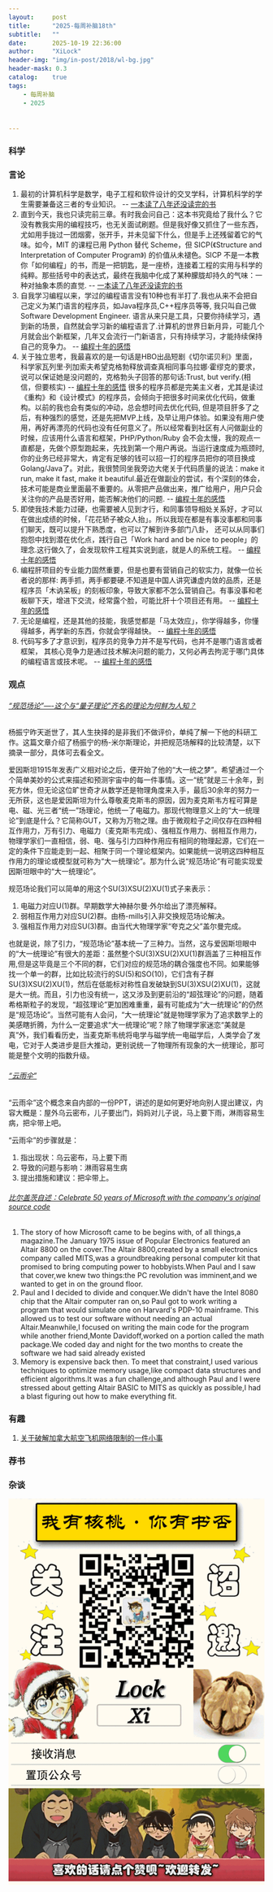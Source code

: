 ```yaml
---
layout:     post
title:      "2025-每周补脑18th"
subtitle:   ""
date:       2025-10-19 22:36:00
author:     "XiLock"
header-img: "img/in-post/2018/wl-bg.jpg"
header-mask: 0.3
catalog:    true
tags:
    - 每周补脑
    - 2025


---
```


### 科学


### 言论
1. 最初的计算机科学是数学，电子工程和软件设计的交叉学科，计算机科学的学生需要兼备这三者的专业知识。 -- [一本读了八年还没读完的书](https://ramsayleung.github.io/zh/post/2025/structure_and_interpretation_of_computer_programs/)
1. 直到今天，我也只读完前三章。有时我会问自己：这本书究竟给了我什么？它没有教我实用的编程技巧，也无关面试刷题。但是我好像又抓住了一些东西，尤如用手拢过一团烟雾，张开手，并未见留下什么，但是手上还残留着它的气味。如今，MIT 的课程已用 Python 替代 Scheme，但 SICP(《Structure and Interpretation of Computer Program》) 的价值从未褪色。SICP 不是一本教你「如何编程」的书，而是一把钥匙，是一座桥，连接着工程的实用与科学的纯粹。那些括号中的表达式，最终在我脑中化成了某种朦胧却持久的气味：一种对抽象本质的直觉. -- [一本读了八年还没读完的书](https://ramsayleung.github.io/zh/post/2025/structure_and_interpretation_of_computer_programs/)
1. 自我学习编程以来，学过的编程语言没有10种也有半打了.我也从来不会把自己定义为某门语言的程序员，如Java程序员,C++程序员等等, 我只叫自己做Software Development Engineer. 语言从来只是工具，只要你持续学习，遇到新的场景，自然就会学习新的编程语言了.计算机的世界日新月异，可能几个月就会出个新框架，几年又会流行一门新语言，只有持续学习，才能持续保持自己的竞争力。 -- [编程十年的感悟](https://ramsayleung.github.io/zh/post/2024/%E7%BC%96%E7%A8%8B%E5%8D%81%E5%B9%B4%E7%9A%84%E6%84%9F%E6%82%9F/)
1. 关于独立思考，我最喜欢的是一句话是HBO出品短剧《切尔诺贝利》里面， 科学家瓦列里·列加索夫希望克格勃释放调查真相同事乌拉娜·霍缪克的要求，说可以保证她是没问题的，克格勃头子回答的那句话:Trust, but verify.(相信，但要核实) -- [编程十年的感悟](https://ramsayleung.github.io/zh/post/2024/%E7%BC%96%E7%A8%8B%E5%8D%81%E5%B9%B4%E7%9A%84%E6%84%9F%E6%82%9F/)
很多的程序员都是完美主义者，尤其是读过《重构》和《设计模式》的程序员，会倾向于把很多时间来优化代码，做重构。以前的我也会有类似的冲动，总会想时间去优化代码, 但是项目肝多了之后，有种强烈的感觉，还是先把MVP上线，及早让用户体验。如果没有用户使用，再好再漂亮的代码也没有任何意义了。所以经常看到社区有人问做副业的时候，应该用什么语言和框架，PHP/Python/Ruby 会不会太慢，我的观点一直都是，先做个原型跑起来，先找到第一个用户再说。当运行速度成为瓶颈时, 你的业务已经非常大，肯定有足够的钱可以招一打的程序员把你的项目换成Golang/Java了。对此，我很赞同坐我旁边大佬关于代码质量的说法：make it run, make it fast, make it beautiful.最近在做副业的尝试，有个深刻的体会，技术可能是商业里面最不重要的。从零把产品做出来，推广给用户，用户只会关注你的产品是否好用，能否解决他们的问题. -- [编程十年的感悟](https://ramsayleung.github.io/zh/post/2024/%E7%BC%96%E7%A8%8B%E5%8D%81%E5%B9%B4%E7%9A%84%E6%84%9F%E6%82%9F/)
1. 即使我技术能力过硬，也需要被人见到才行，和同事领导相处关系好，才可以在做出成绩的时候，「花花轿子被众人抬」。所以我现在都是有事没事都和同事们聊天，既可以提升下熟悉度，也可以了解到许多部门八卦， 还可以从同事们抱怨中找到潜在优化点，践行自己「Work hard and be nice to people」的理念.这行做久了，会发现软件工程其实说到底，就是人的系统工程。 -- [编程十年的感悟](https://ramsayleung.github.io/zh/post/2024/%E7%BC%96%E7%A8%8B%E5%8D%81%E5%B9%B4%E7%9A%84%E6%84%9F%E6%82%9F/)
1. 编程肝项目的专业能力固然重要，但是也要有营销自己的软实力，就像一位长者说的那样: 两手抓，两手都要硬.不知道是中国人讲究谦虚内敛的品质，还是程序员「木讷呆板」的刻板印象，导致大家都不怎么营销自己。有事没事和老板聊下天，增进下交流，经常露个脸，可能比肝十个项目还有用。 -- [编程十年的感悟](https://ramsayleung.github.io/zh/post/2024/%E7%BC%96%E7%A8%8B%E5%8D%81%E5%B9%B4%E7%9A%84%E6%84%9F%E6%82%9F/)
1. 无论是编程，还是其他的技能，我感觉都是「马太效应」，你学得越多，你懂得越多，再学新的东西，你就会学得越快。 -- [编程十年的感悟](https://ramsayleung.github.io/zh/post/2024/%E7%BC%96%E7%A8%8B%E5%8D%81%E5%B9%B4%E7%9A%84%E6%84%9F%E6%82%9F/)
1. 代码写多了才意识到，程序员的竞争力并不是写代码，也并不是哪门语言或者框架， 其核心竞争力是通过技术解决问题的能力，又何必再去拘泥于哪门具体的编程语言或技术呢。 -- [编程十年的感悟](https://ramsayleung.github.io/zh/post/2024/%E7%BC%96%E7%A8%8B%E5%8D%81%E5%B9%B4%E7%9A%84%E6%84%9F%E6%82%9F/)


### 观点
###### [“规范场论”—-这个与“量子理论”齐名的理论为何鲜为人知？](http://www.pptv1.com/?p=2064)
杨振宁昨天逝世了，其人生抉择的是非我们不做评价，单纯了解一下他的科研工作。这篇文章介绍了杨振宁的杨-米尔斯理论，并把规范场解释的比较清楚，以下摘录一部分，具体可去看全文。

爱因斯坦1915年发表广义相对论之后，便开始了他的“大一统之梦”。希望通过一个个简单美妙的公式来描述和预测宇宙中的每一件事情。这一“统”就是三十余年，到死方休，但无论这位旷世奇才从数学还是物理角度来入手，最后30余年的努力一无所获，这也是爱因斯坦为什么尊敬麦克斯韦的原因，因为麦克斯韦方程可算是电、磁、光三者“统一”场理论，他统一了电磁力。那现代物理意义上的“大一统理论”到底是什么？它简称GUT，又称为万物之理。由于微观粒子之间仅存在四种相互作用力，万有引力、电磁力（麦克斯韦完成）、强相互作用力、弱相互作用力，物理学家们一直相信，弱、电、强与引力四种作用应有相同的物理起源，它们在一定的条件下应能走到一起、相聚于同一个理论框架内。如果能统一说明这四种相互作用力的理论或模型就可称为“大一统理论”。那为什么说“规范场论”有可能实现爱因斯坦眼中的“大一统理论”。

规范场论我们可以简单的用这个SU(3)XSU(2)XU(1)式子来表示：

1. 电磁力对应U(1)群。早期数学大神赫尔曼·外尔给出了漂亮解释。
2. 弱相互作用力对应SU(2)群。由杨-mills引入非交换规范场论解决。
3. 强相互作用力对应SU(3)群。由当代大物理学家“夸克之父”盖尔曼完成。

也就是说，除了引力，“规范场论”基本统一了三种力。当然，这与爱因斯坦眼中的“大一统理论”有很大的差距：虽然整个SU(3)XSU(2)XU(1)群涵盖了三种相互作用,但是这毕竟是三个不同的群，它们对应的规范场的耦合强度也不同。如果能够找一个单一的群，比如比较流行的SU(5)和SO(10)，它们含有子群SU(3)XSU(2)XU(1)，然后在低能标对称性自发破缺到SU(3)XSU(2)XU(1)，这就是大一统。而且，引力也没有统一，这又涉及到更前沿的“超弦理论”的问题，随着希格斯粒子的发现，“超弦理论”更加困难重重，最有可能成为“大一统理论”的仍然是“规范场论”。当然可能有人会问，“大一统理论”就是物理学家为了追求数学上的美感瞎折腾，为什么一定要追求“大一统理论”呢？除了物理学家迷恋“美就是真”外，我们看看历史，当麦克斯韦统将电学与磁学统一电磁学后，人类学会了发电，它对于人类进步是巨大推动，更别说统一了物理所有现象的大一统理论，那可能是整个文明的指数升级。

###### [“云雨伞”](https://ramsayleung.github.io/zh/post/2023/%E4%BB%8E%E5%BE%AE%E4%BF%A1%E6%94%AF%E4%BB%98%E7%A6%BB%E7%BA%BF_%E6%88%91%E5%B8%A6%E8%B5%B0%E4%BA%86%E4%BB%80%E4%B9%88/)
“云雨伞”这个概念来自内部的一份PPT，讲述的是如何更好地向别人提出建议，内容大概是：屋外乌云密布，儿子要出门，妈妈对儿子说，马上要下雨，淋雨容易生病，把伞带上吧。

“云雨伞”的步骤就是：
1. 指出现状：乌云密布，马上要下雨
1. 导致的问题与影响：淋雨容易生病
1. 提出措施和建议：把伞带上。

###### [比尔盖茨自述：Celebrate 50 years of Microsoft with the company's original source code](https://www.gatesnotes.com/meet-bill/source-code/reader/microsoft-original-source-code)
1. The story of how Microsoft came to be begins with, of all things,a magazine.The January 1975 issue of Popular Electronics featured an Altair 8800 on the cover.The Altair 8800,created by a small electronics company called MITS,was a groundbreaking personal computer kit that promised to bring computing power to hobbyists.When Paul and I saw that cover,we knew two things:the PC revolution was imminent,and we wanted to get in on the ground floor.
1. Paul and I decided to divide and conquer.We didn't have the Intel 8080 chip that the Altair computer ran on,so Paul got to work writing a program that would simulate one on Harvard's PDP-10 mainframe. This allowed us to test our software without needing an actual Altair.Meanwhile,I focused on writing the main code for the program while another friend,Monte Davidoff,worked on a portion called the math package.We coded day and night for the two months to create the software we had said already existed
1. Memory is expensive back then. To meet that constraint,I used various techniques to optimize memory usage,like compact data structures and efficient algorithms.It was a fun challenge,and although Paul and I were stressed about getting Altair BASIC to MITS as quickly as possible,I had a blast figuring out how to make everything fit.

### 有趣
1. [关于破解加拿大航空飞机网络限制的一件小事](https://ramsayleung.github.io/zh/post/2025/%E5%85%B3%E4%BA%8E%E7%A0%B4%E8%A7%A3%E5%8A%A0%E6%8B%BF%E5%A4%A7%E8%88%AA%E7%A9%BA%E9%A3%9E%E6%9C%BA%E7%BD%91%E7%BB%9C%E9%99%90%E5%88%B6%E7%9A%84%E4%B8%80%E4%BB%B6%E5%B0%8F%E4%BA%8B/)

### 荐书


### 杂谈


![](/img/wc-tail.GIF)
